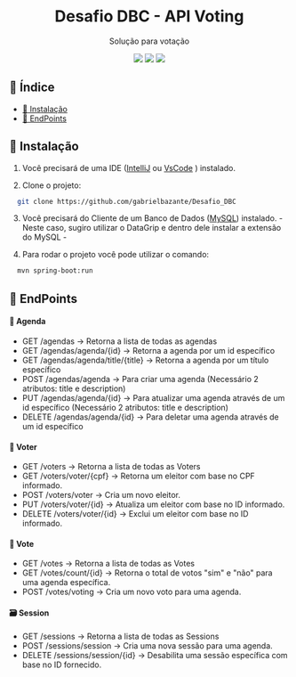 <h1 align="center">Desafio DBC - API Voting </h1>
<p align="center">Solução para votação</p>

<p align="center">
  <img src="https://img.shields.io/badge/Java-ED8B00?style=for-the-badge&logo=openjdk&logoColor=white"/>
  <img src="https://img.shields.io/badge/Spring-6DB33F?style=for-the-badge&logo=spring&logoColor=white"/>
  <img src="https://img.shields.io/badge/MySQL-00000F?style=for-the-badge&logo=mysql&logoColor=white"/>
</p>

## 📑 Índice
<!--ts-->
   * [🔧 Instalação](#-instalação)
   * [🚀 EndPoints](#-endpoints)
<!--te-->

## 🔧 Instalação

1. Você precisará de uma IDE ([IntelliJ](https://jetbrains.com/idea/) ou [VsCode](https://code.visualstudio.com/) ) instalado.

2. Clone o projeto:
```bash
  git clone https://github.com/gabrielbazante/Desafio_DBC
```

3. Você precisará do Cliente de um Banco de Dados ([MySQL](https://www.jetbrains.com/datagrip/download/#section=mac)) instalado. - Neste caso, sugiro utilizar o DataGrip e dentro dele instalar a extensão do MySQL -


4. Para rodar o projeto você pode utilizar o comando:
```bash
  mvn spring-boot:run
```


## 🚀 EndPoints

<p align="center">
  <h4>🔖 Agenda</h4>
    <ul>
        <li> GET /agendas -> Retorna a lista de todas as agendas</li>
        <li> GET /agendas/agenda/{id} -> Retorna a agenda por um id específico</li>
        <li> GET /agendas/agenda/title/{title} -> Retorna a agenda por um título específico</li>
        <li> POST /agendas/agenda -> Para criar uma agenda (Necessário 2 atributos: title e description)</li>
        <li> PUT /agendas/agenda/{id} -> Para atualizar uma agenda através de um id específico (Necessário 2 atributos: title e description)</li>
        <li> DELETE /agendas/agenda/{id} -> Para deletar uma agenda através de um id específico</li>
    </ul>
</p>

<p align="center">
  <h4>🙎 Voter</h4>
    <ul>
        <li> GET /voters -> Retorna a lista de todas as Voters</li>
        <li> GET /voters/voter/{cpf} -> Retorna um eleitor com base no CPF informado.</li>
        <li> POST /voters/voter -> Cria um novo eleitor.</li>
        <li> PUT /voters/voter/{id} -> Atualiza um eleitor com base no ID informado.</li>
        <li> DELETE /voters/voter/{id} -> Exclui um eleitor com base no ID informado.</li>
    </ul>
</p>

<p align="center">
  <h4>🪪 Vote</h4>
    <ul>
        <li> GET /votes -> Retorna a lista de todas as Votes</li>
        <li> GET /votes/count/{id} -> Retorna o total de votos "sim" e "não" para uma agenda específica.</li>
        <li> POST /votes/voting -> Cria um novo voto para uma agenda.</li>
    </ul>
</p>

<p align="center">
  <h4>🗃️ Session</h4>
    <ul>
        <li> GET /sessions -> Retorna a lista de todas as Sessions</li>
        <li> POST /sessions/session -> Cria uma nova sessão para uma agenda.</li>
        <li> DELETE /sessions/session/{id} -> Desabilita uma sessão específica com base no ID fornecido.</li>
    </ul>
</p>
